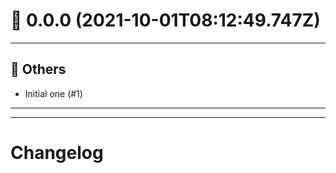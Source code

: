 # :confetti_ball: 0.0.0 (2021-10-01T08:12:49.747Z)
- - -
## :newspaper: Others
* Initial one (#1)
- - -
- - -
# Changelog
